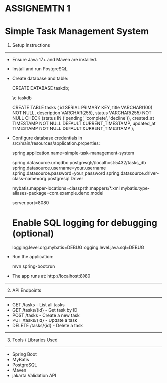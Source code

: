 ASSIGNEMTN 1
=============================

Simple Task Management System
=============================

1. Setup Instructions
---------------------
- Ensure Java 17+ and Maven are installed.
- Install and run PostgreSQL.
- Create database and table:

  CREATE DATABASE taskdb;

  \c taskdb

  CREATE TABLE tasks (
    id SERIAL PRIMARY KEY,
    title VARCHAR(100) NOT NULL,
    description VARCHAR(255),
    status VARCHAR(255) NOT NULL CHECK (status IN ('pending', 'complete', 'decline')),
    created_at TIMESTAMP NOT NULL DEFAULT CURRENT_TIMESTAMP,
    updated_at TIMESTAMP NOT NULL DEFAULT CURRENT_TIMESTAMP
);


- Configure database credentials in src/main/resources/application.properties:

  spring.application.name=simple-task-management-system
  
  spring.datasource.url=jdbc:postgresql://localhost:5432/tasks_db
  spring.datasource.username=your_username
  spring.datasource.password=your_password
  spring.datasource.driver-class-name=org.postgresql.Driver
  
  mybatis.mapper-locations=classpath:mappers/*.xml
  mybatis.type-aliases-package=com.example.demo.model
  
  server.port=8080
  
  # Enable SQL logging for debugging (optional)
  logging.level.org.mybatis=DEBUG
  logging.level.java.sql=DEBUG


- Run the application:

  mvn spring-boot:run

- The app runs at: http://localhost:8080

---

2. API Endpoints
----------------
- GET    /tasks         - List all tasks
- GET    /tasks/{id}    - Get task by ID
- POST   /tasks         - Create a new task
- PUT    /tasks/{id}    - Update a task
- DELETE /tasks/{id}    - Delete a task

---

3. Tools / Libraries Used
-------------------------
- Spring Boot
- MyBatis
- PostgreSQL
- Maven
- jakarta Validation API

